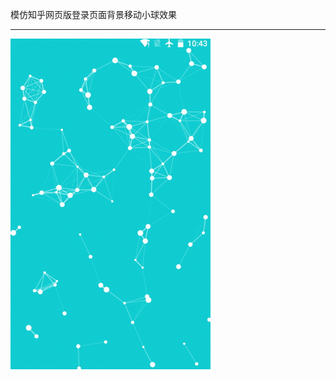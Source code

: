 模仿知乎网页版登录页面背景移动小球效果

---
![demo](https://github.com/xiewinson/MovingParticlesView/blob/master/screenshots/demo.gif)
